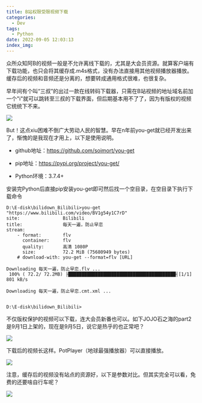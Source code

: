 ```yaml
---
title: B站权限受限视频下载
categories:
  - Dev
tags:
  - Python
date: 2022-09-05 12:03:13
index_img:
---
```


<!-- more -->
<!-- categories:Dev、Ops、Study、Sth、News、work-->
<!-- tags: 
Python、MySQL、LeetCode、机器学习、Linux、Big Data、Java、BlockChain、Docker、Web 、分布式、
Maven、数据结构、JVM、JavaScript、Crontab、Shell、Ubuntu、VPN、NodeJS、String、VM、Hadoop、
Life、树莓派、Git、Hexo、算法、运维、网络、算法、电影、美学、写作、哲学、文档、绘画
 -->
众所众知阿B的视频一般是不允许离线下载的，尤其是大会员资源。就算客户端有下载功能，也只会将其缓存成.m4s格式，没有办法直接用其他视频播放器播放。缓存后的视频和音频还是分离的，想要转成通用格式很难，也很复杂。

早年间有个叫“三叔”的出过一款在线转码下载器，只需在B站视频的地址域名前加一个"i"就可以跳转至三叔的下载界面，但后期基本用不了了，因为有版权的视频它统统下不来。

![](https://blog-cnd-1307088890.cos.ap-guangzhou.myqcloud.com/image-20220905115156742.png)



But！这点xiu困难不倒广大劳动人民的智慧。早在n年前you-get就已经开发出来了，惭愧的是我现在才用上，以下是使用说明。

* github地址：https://github.com/soimort/you-get

* pip地址：https://pypi.org/project/you-get/

* Python环境：3.7.4+



安装完Python后直接pip安装you-get即可然后找一个空目录，在空目录下执行下载命令

```
D:\E-disk\bilidown_Bilibili>you-get "https://www.bilibili.com/video/BV1g54y1C7rD"
site:                Bilibili
title:               每天一遍，防止早恋
stream:
    - format:        flv
      container:     flv
      quality:       高清 1080P
      size:          72.2 MiB (75680949 bytes)
    # download-with: you-get --format=flv [URL]

Downloading 每天一遍，防止早恋.flv ...
 100% ( 72.2/ 72.2MB) ├████████████████████████████████████████┤[1/1]  801 kB/s

Downloading 每天一遍，防止早恋.cmt.xml ...


D:\E-disk\bilidown_Bilibili>
```



不仅版权保护的视频可以下载，连大会员新番也可以。如下JOJO石之海的part2是9月1日上架的，现在是9月5日，说它是热乎的也正常吧？

![](https://blog-cnd-1307088890.cos.ap-guangzhou.myqcloud.com/image-20220905115413183.png)



下载后的视频长这样。PotPlayer（地球最强播放器）可以直接播放。

![](https://blog-cnd-1307088890.cos.ap-guangzhou.myqcloud.com/image-20220905115544048.png)



注意，缓存后的视频没有站点的资源好，以下是参数对比。但其实完全可以看，免费的还要啥自行车呢？

![](https://blog-cnd-1307088890.cos.ap-guangzhou.myqcloud.com/image-20220905115936115.png)
